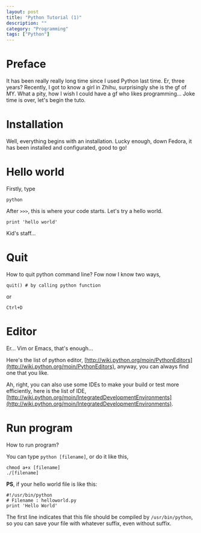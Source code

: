 ```yaml
---
layout: post
title: "Python Tutorial (1)"
description: ""
category: "Programming"
tags: ["Python"]
---
```


# Preface

It has been really really long time since I used Python last time. Er, three years? Recently, I got to know a girl in Zhihu, surprisingly she is the gf of MY. What a pity, how I wish I could have a gf who likes programming... Joke time is over, let's begin the tuto.

# Installation

Well, everything begins with an installation. Lucky enough, down Fedora, it has been installed and configurated, good to go!

# Hello world

Firstly, type 

    python

After `>>>`, this is where your code starts. Let's try a hello world.

    print 'hello world'

Kid's staff...

# Quit

How to quit python command line? Fow now I know two ways,

    quit() # by calling python function

or

    Ctrl+D

# Editor

Er... Vim or Emacs, that's enough...

Here's the list of python editor, [http://wiki.python.org/moin/PythonEditors](http://wiki.python.org/moin/PythonEditors), anyway, you can always find one that you like.

Ah, right, you can also use some IDEs to make your build or test more efficiently, here is the list of IDE, [http://wiki.python.org/moin/IntegratedDevelopmentEnvironments](http://wiki.python.org/moin/IntegratedDevelopmentEnvironments).

# Run program

How to run program?

You can type `python [filename]`, or do it like this,

    chmod a+x [filename]
    ./[filename]

**PS**, if your hello world file is like this:

    #!/usr/bin/python
    # Filename : helloworld.py
    print 'Hello World'

The first line indicates that this file should be compiled by `/usr/bin/python`, so you can save your file with whatever suffix, even without suffix.


